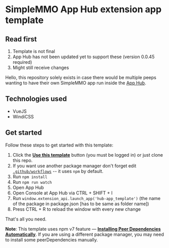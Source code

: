 # SimpleMMO App Hub extension app template

## Read first

1. Template is not final
2. App Hub has not been updated yet to support these (version 0.0.45 required)
3. Might still receive changes

Hello, this repository solely exists in case there would be multiple peeps wanting to have their own SimpleMMO app run inside the [App Hub](https://github.com/ImY0mu/SimpleMMO-Hub-Dist).

## Technologies used

- VueJS
- WindiCSS
  
## Get started

Follow these steps to get started with this template:

1. Click the **[Use this template](https://github.com/ImY0mu/hub-app_template/generate)** button (you must be logged in) or just clone this repo.
2. If you want use another package manager don't forget edit [`.github/workflows`](/.github/workflows) -- it uses `npm` by default.
3. Run `npm install`
4. Run `npm run watch`
5. Open App Hub
6. Open Console at App Hub via CTRL + SHIFT + I
7. Run `window.extension_api.launch_app('hub-app_template')` (the name of the package in package.json [has to be same as folder name])
8. Press CTRL + R to reload the window with every new change

That's all you need.

**Note**: This template uses npm v7 feature — [**Installing Peer Dependencies Automatically**](https://github.com/npm/rfcs/blob/latest/implemented/0025-install-peer-deps.md). If you are using a different package manager, you may need to install some peerDependencies manually.
